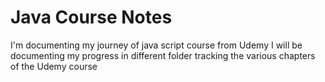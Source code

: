 # Java Course Notes
I'm documenting my journey of java script course from Udemy
I will be documenting my progress in different folder tracking the various chapters of the Udemy course
